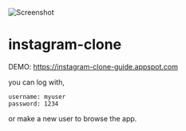 ![Screenshot](http://i.imgur.com/u3HEs9r.gif)
# instagram-clone
DEMO: https://instagram-clone-guide.appspot.com

you can log with,
```
username: myuser
password: 1234
```

or make a new user to browse the app.
